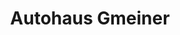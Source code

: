 ---
title: "Autohaus Gmeiner"
url: /waldhausen-im-strudengau/autohaus-gmeiner/
shop: Autowerkstatt
---
